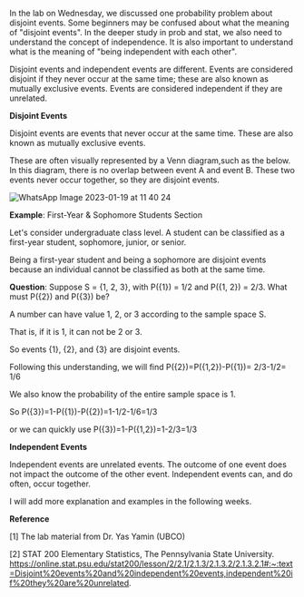 In the lab on Wednesday, we discussed one probability problem about disjoint events. 
Some beginners may be confused about what the meaning of "disjoint events". 
In the deeper study in prob and stat, we also need to understand the concept of independence. 
It is also important to understand what is the meaning of "being independent with each other".

Disjoint events and independent events are different. 
Events are considered disjoint if they never occur at the same time; these are also known as mutually exclusive events. 
Events are considered independent if they are unrelated.

**Disjoint Events**

Disjoint events are events that never occur at the same time. These are also known as mutually exclusive events. 

These are often visually represented by a Venn diagram,such as the below.
In this diagram, there is no overlap between event A and event B. These two events never occur together, so they are disjoint events.

![WhatsApp Image 2023-01-19 at 11 40 24](https://user-images.githubusercontent.com/65377692/213543598-93e6c713-8fcf-426e-86a6-f6bc8d423c78.jpg)

**Example**: First-Year & Sophomore Students Section

Let's consider undergraduate class level. A student can be classified as a first-year student, sophomore, junior, or senior.

Being a first-year student and being a sophomore are disjoint events because an individual cannot be classified as both at the same time. 

**Question**: Suppose S = {1, 2, 3}, with P({1}) = 1/2 and P({1, 2}) = 2/3. What must P({2}) and P({3}) be? 

A number can have value 1, 2, or 3 according to the sample space S.

That is, if it is 1, it can not be 2 or 3.

So events {1}, {2}, and {3} are disjoint events.

Following this understanding, we will find P({2})=P({1,2})-P({1})= 2/3-1/2= 1/6

We also know the probability of the entire sample space is 1.

So P({3})=1-P({1})-P({2})=1-1/2-1/6=1/3

or we can quickly use P({3})=1-P({1,2})=1-2/3=1/3

**Independent Events**

Independent events are unrelated events. The outcome of one event does not impact the outcome of the other event. Independent events can, and do often, occur together.

I will add more explanation and examples in the following weeks.

**Reference**

[1] The lab material from Dr. Yas Yamin (UBCO)

[2] STAT 200 Elementary Statistics, The Pennsylvania State University.
https://online.stat.psu.edu/stat200/lesson/2/2.1/2.1.3/2.1.3.2/2.1.3.2.1#:~:text=Disjoint%20events%20and%20independent%20events,independent%20if%20they%20are%20unrelated.

